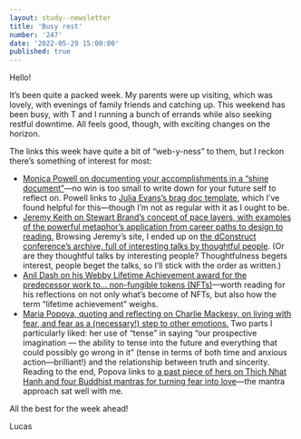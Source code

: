 ```yaml
---
layout: study--newsletter
title: 'Busy rest'
number: '247'
date: '2022-05-29 15:00:00'
published: true
---
```


Hello!

It’s been quite a packed week. My parents were up visiting, which was lovely, with evenings of family friends and catching up. This weekend has been busy, with T and I running a bunch of errands while also seeking restful downtime. All feels good, though, with exciting changes on the horizon.

The links this week have quite a bit of “web-y-ness” to them, but I reckon there’s something of interest for most:

- [Monica Powell on documenting your accomplishments in a “shine document”](https://github.com/readme/guides/document-success)—no win is too small to write down for your future self to reflect on. Powell links to [Julia Evans’s brag doc template](https://jvns.ca/blog/brag-documents/), which I’ve found helpful for this—though I’m not as regular with it as I ought to be.
- [Jeremy Keith on Stewart Brand’s concept of pace layers, with examples of the powerful metaphor’s application from career paths to design to reading.](https://adactio.com/journal/19104) Browsing Jeremy’s site, I ended up on [the dConstruct conference’s archive, full of interesting talks by thoughtful people](https://archive.dconstruct.org/). (Or are they thoughtful talks by interesting people? Thoughtfulness begets interest, people beget the talks, so I’ll stick with the order as written.)
- [Anil Dash on his Webby Lifetime Achievement award for the predecessor work to… non-fungible tokens (NFTs)](https://anildash.com/2022/05/16/everything-u-think-is-true/)—worth reading for his reflections on not only what’s become of NFTs, but also how the term “lifetime achievement” weighs.
- [Maria Popova, quoting and reflecting on Charlie Mackesy, on living with fear, and fear as a (necessary!) step to other emotions.](https://www.themarginalian.org/2022/05/27/the-boy-the-mole-the-fox-and-the-horse/) Two parts I particularly liked: her use of “tense” in saying “our prospective imagination — the ability to tense into the future and everything that could possibly go wrong in it” (tense in terms of both time and anxious action—brilliant!) and the relationship between truth and sincerity. Reading to the end, Popova links to [a past piece of hers on Thich Nhat Hanh and four Buddhist mantras for turning fear into love](https://www.themarginalian.org/2020/12/01/thich-nhat-hanh-fear-love/)—the mantra approach sat well with me.

All the best for the week ahead!

Lucas